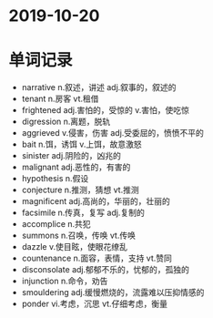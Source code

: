 # 2019-10-20
# 单词记录
- narrative n.叙述，讲述 adj.叙事的，叙述的
- tenant n.房客 vt.租借
- frightened adj.害怕的，受惊的 v.害怕，使吃惊
- digression n.离题，脱轨
- aggrieved v.侵害，伤害 adj.受委屈的，愤愤不平的
- bait n.饵，诱饵 v.上饵，故意激怒
- sinister adj.阴险的，凶兆的
- malignant adj.恶性的，有害的
- hypothesis n.假设
- conjecture n.推测，猜想 vt.推测
- magnificent adj.高尚的，华丽的，壮丽的
- facsimile n.传真，复写 adj.复制的
- accomplice n.共犯
- summons n.召唤，传唤 vt.传唤
- dazzle v.使目眩，使眼花缭乱
- countenance n.面容，表情，支持 vt.赞同
- disconsolate adj.郁郁不乐的，忧郁的，孤独的
- injunction n.命令，劝告
- smouldering adj.缓慢燃烧的，流露难以压抑情感的
- ponder vi.考虑，沉思 vt.仔细考虑，衡量
